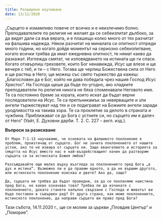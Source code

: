 ```yaml
---
title: Разширено изучаване
date: 13/11/2020
---
```


„Сърцето е измамливо повече от всичко и е неизлечимо болно. Преподавателите по религия не желаят да се себеизпитат дълбоко, за да видят дали са във вярата, и е плашещо колко много от тях разчитат на фалшива надежда. Някои разчитат на миналата си опитност отпреди много години, но когато дойде моментът на сериозно себеизпитване, когато всички трябва да имат ежедневна опитност, те нямат какво да разкажат. Изглежда смятат, че изповядването на истината ще ги спаси. Когато отхвърлиш греховете, които Бог ненавижда, Исус ще влезе и ще вечеря с теб, и ти – с Него. Тогава ще черпиш Божествена сила от Него и ще растеш в Него; ще можеш със свято тържество да кажеш: „Благословен да е Бог, който ни дава победата чрез нашия Господ Исус Христос“. На Господа щеше да бъде по-угодно, ако хладките преподаватели по религия никога не бяха споменавали Неговото име. Те са постоянно бреме за хората, които искат да бъдат верни последователи на Исус. Те са препъникамък за невярващите и зли ангели тържествуват над тях и се подиграват на Божиите ангели заради уродливостта на такива хора. Те са проклятие за делото в страната и чужбина. Приближават се до Бога с устните си, но сърцето им е далеч от Него“ (Уайт, Е. Духовни дарби. Т. 2. С. 227 – англ. изд.).

**Въпроси за разискване**

`От Марк 7:1-13 научаваме, че основата на фалшивото поклонение е проблем, произтичащ от сърцето. Бог не зачита поклонението от нашите устни, ако то не извира от сърцето ни. Защо евангелието и историята за смъртта на Исус вместо нас е най-въздействащият начин да разтворим сърцата си за истинската Божия любов?`

`Разсъждавайте още малко върху възгледа за поклонението пред Бога „в дух и истина“. Възможно ли е да правим едното, а да не вършим другото, или истинското поклонение изисква и двете? Ако да, защо?`

`Да, сърцата ни трябва да бъдат праведни, за да се покланяме наистина пред Бога, но какво означава това? Трябва ли да изчакате с поклонението, докато станете напълно свързани с Господа и животът ви бъде поставен в съвършен ред? От друга страна, как може поклонението, истинското поклонение, да направи сърцето ви право пред Бога?`

Тази събота, 14.11.2020 г., ще се молим за църкви „Пловдив Център” и „Поморие”.